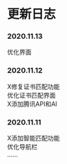 更新日志
============

### 2020.11.13
   优化界面  
### 2020.11.12
  X修复证书匹配功能  
  优化证书匹配界面  
  X添加腾讯API和AI
### 2020.11.11
  X添加智能匹配功能  
  优化导航栏  
  ......
